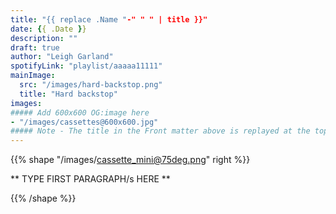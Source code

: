 ```yaml
---
title: "{{ replace .Name "-" " " | title }}"
date: {{ .Date }}
description: ""
draft: true
author: "Leigh Garland"
spotifyLink: "playlist/aaaaa11111"
mainImage:
  src: "/images/hard-backstop.png"
  title: "Hard backstop"
images:
##### Add 600x600 OG:image here
- "/images/cassettes@600x600.jpg"
##### Note - The title in the Front matter above is replayed at the top of the rendered article
---
```


{{% shape "/images/cassette_mini@75deg.png" right %}}

** TYPE FIRST PARAGRAPH/s HERE **

{{% /shape %}}

